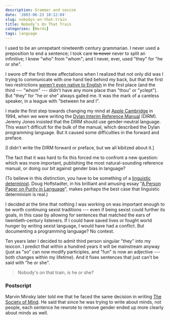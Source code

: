 ```yaml
---
description: Grammar and sexism
date: '2003-06-23 18:12:04'
slug: nobodys-on-that-train
title: Nobody’s On That Train
categories: [Words]
tags: language
---
```


I used to be an unrepetant nineteenth century grammarian.  I never used a preposition to end a sentence; I took care <strike>to never</strike> never to split an infinitive; I knew "who" from "whom"; and I never, ever, used "they" for "he or she".

I swore off the first three affectations when I realized that not only did was I trying to communicate with one hand tied behind my back, but that the first two restrictions [weren't even native to English](http://www.wikipedia.org/wiki/Split_infinitive) in the first place (and the third --- "whom" --- didn't have any more place than "thou" or "yclept").  But "they" for "he or she" always galled me.  It was the mark of a careless speaker, in a league with "between he and I".

I made the first step towards changing my mind at [Apple Cambridge](http://osteele.com/museum/apple_dylan.html) in 1994, when we were writing the [Dylan Interim Reference Manual](http://core.federated.com/~jim/dirm/interim-contents.html) (DIRM).  Jeremy Jones insisted that the DIRM should use gender-neutral language.  This wasn't difficult for the bulk of the manual, which described the Dylan programming language.  But it caused some difficulties in the forward and preface.

[I didn't write the DIRM forward or preface, but we all kibitzed about it.]

The fact that it was hard to fix this forced me to confront a new question: which was more important, publishing the most natural-sounding reference manual, or doing our bit against gender bias in language?

(To believe in this distinction, you have to be something of a [linguistic determinist](http://venus.va.com.au/suggestion/sapir.html).  Doug Hoftstadter, in his brilliant and amusing essay "[A Person Paper on Purity in Language](http://www.bloomington.in.us/~abangert/person.html)", makes perhaps the best case that linguistic determinism is real.)

I decided at the time that nothing I was working on was important enough to be worth continuing sexist traditions --- even if being sexist could further its goals, in this case by allowing for sentences that matched the ears of twentieth-century listeners.  If I could have saved lives or fought world hunger by writing sexist language, I would have had a conflict.  But documenting a programming language?  No contest.

Ten years later I decided to admit third person singular "they" into my lexicon.  I predict that within a hundred years it will be mainstream anyway (just as "so" can now modify participles, and "fun" is now an adjective --- both changes within my lifetime).  And it fixes sentences that just can't be said with "he or she".

> Nobody's on that train, is he or she?

### Postscript

Marvin Minsky later told me that he faced the same decision in writing [The Society of Mind](http://www.amazon.com/exec/obidos/ISBN=0671657135/oliversteele-20/ref=nosim).  He said that since he was trying to write about minds, not people, each sentence he rewrote to remove gender ended up more clearly about minds as well.
